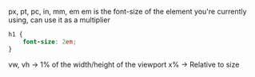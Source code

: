px, pt, pc, in, mm, em
em is the font-size of the element you're currently using, can use it as a multiplier
```css
h1 {
	font-size: 2em;
}
```

vw, vh -> 1% of the width/height of the viewport
x% -> Relative to size